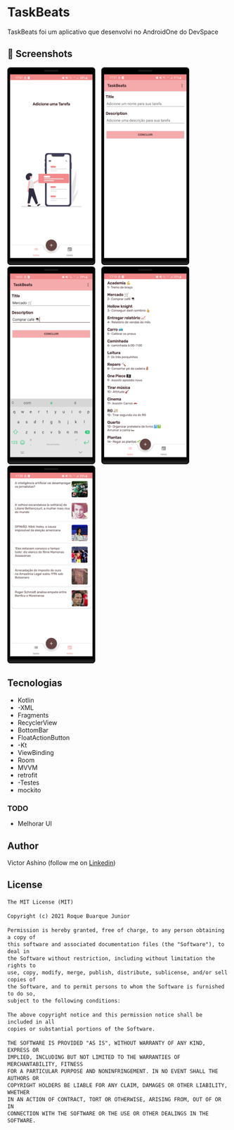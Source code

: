 # TaskBeats
TaskBeats foi um aplicativo que desenvolvi no AndroidOne do DevSpace


## :camera_flash: Screenshots
<!-- You can add more screenshots here if you like -->
<img src="/result/empty.png" width="200">&emsp;<img src="/result/task_detail.png" width="200">&emsp;<img src="/result/task_detail_sample.png" width="200">&emsp;<img src="/result/task_list.png" width="200">&emsp;<img src="/result/news_list.png" width="200">

## Tecnologias
* Kotlin
* -XML
*   Fragments
*   RecyclerView
*   BottomBar
*   FloatActionButton
* -Kt
*   ViewBinding
*   Room
*   MVVM
*   retrofit
* -Testes
*   mockito


### TODO
- Melhorar UI

## Author
Victor Ashino (follow me on [Linkedin](www.linkedin.com/in/victor-ashino-7ab3b0250))

## License
```
The MIT License (MIT)

Copyright (c) 2021 Roque Buarque Junior

Permission is hereby granted, free of charge, to any person obtaining a copy of
this software and associated documentation files (the "Software"), to deal in
the Software without restriction, including without limitation the rights to
use, copy, modify, merge, publish, distribute, sublicense, and/or sell copies of
the Software, and to permit persons to whom the Software is furnished to do so,
subject to the following conditions:

The above copyright notice and this permission notice shall be included in all
copies or substantial portions of the Software.

THE SOFTWARE IS PROVIDED "AS IS", WITHOUT WARRANTY OF ANY KIND, EXPRESS OR
IMPLIED, INCLUDING BUT NOT LIMITED TO THE WARRANTIES OF MERCHANTABILITY, FITNESS
FOR A PARTICULAR PURPOSE AND NONINFRINGEMENT. IN NO EVENT SHALL THE AUTHORS OR
COPYRIGHT HOLDERS BE LIABLE FOR ANY CLAIM, DAMAGES OR OTHER LIABILITY, WHETHER
IN AN ACTION OF CONTRACT, TORT OR OTHERWISE, ARISING FROM, OUT OF OR IN
CONNECTION WITH THE SOFTWARE OR THE USE OR OTHER DEALINGS IN THE SOFTWARE.
```
